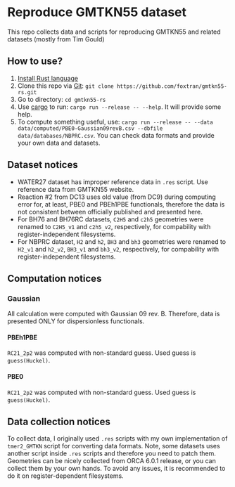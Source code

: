 # Reproduce GMTKN55 dataset

This repo collects data and scripts for reproducing GMTKN55 and related datasets (mostly from Tim Gould)

## How to use?

1. [Install Rust language](https://www.rust-lang.org/tools/install)
2. Clone this repo via [Git](https://git-scm.com): `git clone https://github.com/foxtran/gmtkn55-rs.git`
3. Go to directory: `cd gmtkn55-rs`
4. Use [cargo](https://doc.rust-lang.org/cargo/) to run: `cargo run --release -- --help`. It will provide some help.
5. To compute something useful, use: `cargo run --release -- --data data/computed/PBE0-Gaussian09revB.csv --dbfile data/databases/NBPRC.csv`. You can check data formats and provide your own data and datasets.

## Dataset notices

- WATER27 dataset has improper reference data in `.res` script. Use reference data from GMTKN55 website.
- Reaction #2 from DC13 uses old value (from DC9) during computing error for, at least, PBE0 and PBEh1PBE functionals, therefore the data is not consistent between officially published and presented here.
- For BH76 and BH76RC datasets, `C2H5` and `c2h5` geometries were renamed to `C2H5_v1` and `c2h5_v2`, respectively, for compability with register-independent filesystems.
- For NBPRC dataset, `H2` and `h2`, `BH3` and `bh3` geometries were renamed to `H2_v1` and `h2_v2`, `BH3_v1` and `bh3_v2`, respectively, for compability with register-independent filesystems.

## Computation notices

### Gaussian

All calculation were computed with Gaussian 09 rev. B. Therefore, data is presented ONLY for dispersionless functionals.

#### PBEh1PBE

`RC21_2p2` was computed with non-standard guess. Used guess is `guess(Huckel)`.

#### PBE0

`RC21_2p2` was computed with non-standard guess. Used guess is `guess(Huckel)`.

## Data collection notices

To collect data, I originally used `.res` scripts with my own implementation of `tmer2_GMTKN` script for converting data formats.
Note, some datasets uses another script inside `.res` scripts and therefore you need to patch them.
Geometries can be nicely collected from ORCA 6.0.1 release, or you can collect them by your own hands.
To avoid any issues, it is recommended to do it on register-dependent filesystems.
